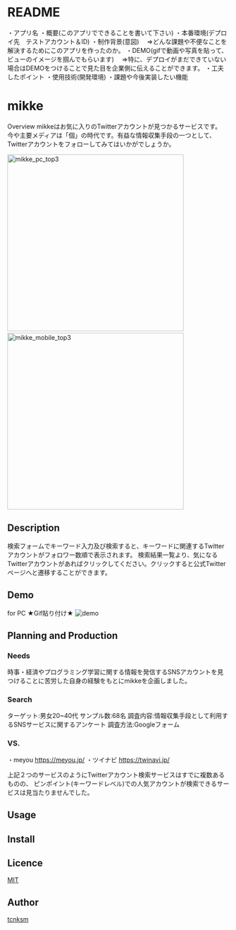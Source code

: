 # README

・アプリ名
・概要(このアプリでできることを書いて下さい)
・本番環境(デプロイ先　テストアカウント＆ID)
・制作背景(意図)
　⇒どんな課題や不便なことを解決するためにこのアプリを作ったのか。
・DEMO(gifで動画や写真を貼って、ビューのイメージを掴んでもらいます)
　⇒特に、デプロイがまだできていない場合はDEMOをつけることで見た目を企業側に伝えることができます。
・工夫したポイント
・使用技術(開発環境)
・課題や今後実装したい機能

mikke
====
Overview
mikkeはお気に入りのTwitterアカウントが見つかるサービスです。<br>
今や主要メディアは「個」の時代です。有益な情報収集手段の一つとして、Twitterアカウントをフォローしてみてはいかがでしょうか。

<img height="400" alt="mikke_pc_top3" src="https://user-images.githubusercontent.com/64205946/86460653-b8ea5b80-bd63-11ea-8d9d-50263463c6fb.png">　　<img height="400" alt="mikke_mobile_top3" src="https://user-images.githubusercontent.com/64205946/86460874-19799880-bd64-11ea-8150-d8528ffd8802.png">

## Description
検索フォームでキーワード入力及び検索すると、キーワードに関連するTwitterアカウントがフォロワー数順で表示されます。
検索結果一覧より、気になるTwitterアカウントがあればクリックしてください。クリックすると公式Twitterページへと遷移することができます。

## Demo
for PC
★Gif貼り付け★
![demo](https://gyazo.com/928b018c4f5b763c3b95e8100aaa0e8f/raw)

## Planning and Production
### Needs
時事・経済やプログラミング学習に関する情報を発信するSNSアカウントを見つけることに苦労した自身の経験をもとにmikkeを企画しました。

### Search
ターゲット:男女20~40代
サンプル数:68名
調査内容:情報収集手段として利用するSNSサービスに関するアンケート
調査方法:Googleフォーム

### VS. 
・meyou
https://meyou.jp/
・ツイナビ
https://twinavi.jp/

上記２つのサービスのようにTwitterアカウント検索サービスはすでに複数あるものの、
ピンポイント(キーワードレベル)での人気アカウントが検索できるサービスは見当たりませんでした。

## Usage

## Install

## Licence

[MIT](https://github.com/tcnksm/tool/blob/master/LICENCE)

## Author

[tcnksm](https://github.com/tcnksm)
